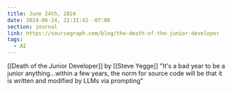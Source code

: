 ```yaml
---
title: June 24th, 2024
date: 2024-06-24, 22:31:42 -07:00
section: journal
link: https://sourcegraph.com/blog/the-death-of-the-junior-developer
tags:
  - AI
---
```

[[Death of the Junior Developer]] by [[Steve Yegge]] "It's a bad year to be a junior anything…within a few years, the norm for source code will be that it is written and modified by LLMs via prompting"